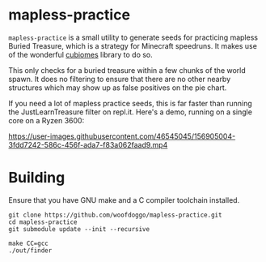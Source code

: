# mapless-practice
`mapless-practice` is a small utility to generate seeds for practicing
mapless Buried Treasure, which is a strategy for Minecraft speedruns.
It makes use of the wonderful [cubiomes](http://github.com/cubitect/cubiomes)
library to do so.

This only checks for a buried treasure within a few chunks of the world
spawn. It does no filtering to ensure that there are no other nearby
structures which may show up as false positives on the pie chart.

If you need a lot of mapless practice seeds, this is far faster than
running the JustLearnTreasure filter on repl.it. Here's a demo,
running on a single core on a Ryzen 3600:

https://user-images.githubusercontent.com/46545045/156905004-3fdd7242-586c-456f-ada7-f83a062faad9.mp4

# Building
Ensure that you have GNU make and a C compiler toolchain installed.

```
git clone https://github.com/woofdoggo/mapless-practice.git
cd mapless-practice
git submodule update --init --recursive

make CC=gcc
./out/finder
```
